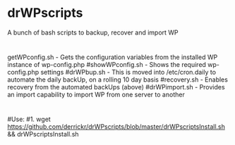 # drWPscripts
A bunch of bash scripts to backup, recover and import WP
#
getWPconfig.sh - Gets the configuration variables from the installed WP instance of wp-config.php
#showWPconfig.sh - Shows the required wp-config.php settings
#drWPbup.sh - This is moved into /etc/cron.daily to automate the daily backUp, on a rolling 10 day basis
#recovery.sh - Enables recovery from the automated backUps (above)
#drWPimport.sh - Provides an import capability to import WP from one server to another
#
#Use:
#1. wget https://github.com/derrickr/drWPscripts/blob/master/drWPscriptsInstall.sh && drWPscriptsInstall.sh

